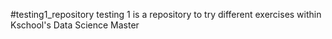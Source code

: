 #testing1_repository
testing 1 is a repository to try different exercises within Kschool's Data Science Master
